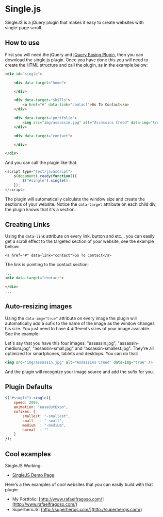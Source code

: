 # Single.js

SingleJS is a jQuery plugin that makes it easy to create websites with single-page scroll.

## How to use

First you will need the jQuery and [jQuery Easing Plugin](http://gsgd.co.uk/sandbox/jquery/easing/), then you can download the single.js plugin. Once you have done this you will need to create the HTML structure and call the plugin, as in the example below:

```html
<div id="single">

	<div data-target="home">

	</div>

	<div data-target="skills">
		<a href="#" data-link="contact">Go To Contact</a>
	</div>

	<div data-target="portfolio">
		<img src="img/assassin.jpg" alt="Assassins Creed" data-img="true" width="100%" />
	</div>

	<div data-target="contact">

	</div>

</div>
```

And you can call the plugin like that:

```js
<script type="text/javascript">
	$(document).ready(function(){
		$("#single").single();
	});
</script>
```

The plugin will automatically calculate the window size and create the sections of your website. Notice the ```data-target``` attribute on each child div, the plugin knows that it's a section.

## Creating Links

Using the ```data-link``` attribute on every link, button and etc... you can easily get a scroll effect to the targeted section of your website, see the example bellow:

```<a href="#" data-link="contact">Go To Contact</a>```

The link is pointing to the contact section:

```html
...
<div data-target="contact">

</div>
...
```

## Auto-resizing images

Using the ```data-img="true"``` attribute on every image the plugin will automatically add a sufix to the name of the image as the window changes his size. You just need to have 4 differents sizes of your image available. See the example:

Let's say that you have this four images: "assassin.jpg", "assassin-medium.jpg", "assassin-small.jpg" and "assassin-smallest.jpg". They're all optimized for smartphones, tablets and desktops. You can do that:

```html
<img src="img/assassin.jpg" alt="Assassins Creed" data-img="true" />
```

And the plugin will recognize your image source and add the sufix for you.

## Plugin Defaults

```js
$("#single").single({
	speed: 2000,
	animation: "easeOutExpo",
	sufixes: {
		smallest: "-smallest",
		small   : "-small",
		medium  : "-medium",
		normal  : ""
	}
});
```

## Cool examples

SingleJS Working:

- [SingleJS Demo Page](http://singlejs.rafaelfragoso.com/)

Here's a few examples of cool websites that you can easily build with that plugin:

- My Portfolio: [http://www.rafaelfragoso.com/](http://www.rafaelfragoso.com/)
- SuperheroJS: [http://superherojs.com/](http://superherojs.com/)